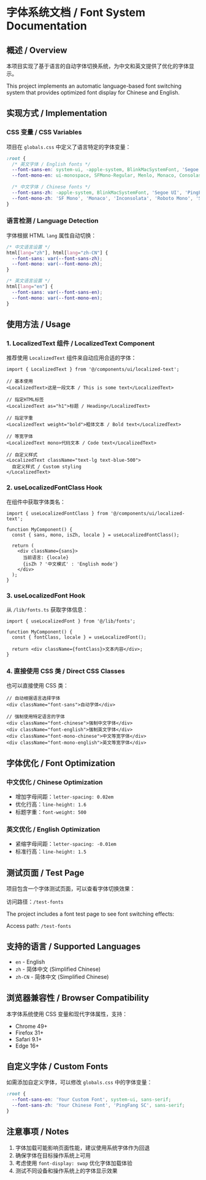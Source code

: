 # 字体系统文档 / Font System Documentation

## 概述 / Overview

本项目实现了基于语言的自动字体切换系统，为中文和英文提供了优化的字体显示。

This project implements an automatic language-based font switching system that provides optimized font display for Chinese and English.

## 实现方式 / Implementation

### CSS 变量 / CSS Variables

项目在 `globals.css` 中定义了语言特定的字体变量：

```css
:root {
  /* 英文字体 / English fonts */
  --font-sans-en: system-ui, -apple-system, BlinkMacSystemFont, 'Segoe UI', Roboto, 'Helvetica Neue', Arial, sans-serif;
  --font-mono-en: ui-monospace, SFMono-Regular, Menlo, Monaco, Consolas, 'Liberation Mono', 'Courier New', monospace;
  
  /* 中文字体 / Chinese fonts */
  --font-sans-zh: -apple-system, BlinkMacSystemFont, 'Segoe UI', 'PingFang SC', 'Hiragino Sans GB', 'Microsoft YaHei', '微软雅黑', 'Source Han Sans SC', 'Noto Sans CJK SC', 'WenQuanYi Micro Hei', sans-serif;
  --font-mono-zh: 'SF Mono', 'Monaco', 'Inconsolata', 'Roboto Mono', 'Source Code Pro', 'Menlo', 'Consolas', '思源黑体', 'Noto Sans Mono CJK SC', monospace;
}
```

### 语言检测 / Language Detection

字体根据 HTML `lang` 属性自动切换：

```css
/* 中文语言设置 */
html[lang="zh"], html[lang="zh-CN"] {
  --font-sans: var(--font-sans-zh);
  --font-mono: var(--font-mono-zh);
}

/* 英文语言设置 */
html[lang="en"] {
  --font-sans: var(--font-sans-en);
  --font-mono: var(--font-mono-en);
}
```

## 使用方法 / Usage

### 1. LocalizedText 组件 / LocalizedText Component

推荐使用 `LocalizedText` 组件来自动应用合适的字体：

```tsx
import { LocalizedText } from '@/components/ui/localized-text';

// 基本使用
<LocalizedText>这是一段文本 / This is some text</LocalizedText>

// 指定HTML标签
<LocalizedText as="h1">标题 / Heading</LocalizedText>

// 指定字重
<LocalizedText weight="bold">粗体文本 / Bold text</LocalizedText>

// 等宽字体
<LocalizedText mono>代码文本 / Code text</LocalizedText>

// 自定义样式
<LocalizedText className="text-lg text-blue-500">
  自定义样式 / Custom styling
</LocalizedText>
```

### 2. useLocalizedFontClass Hook

在组件中获取字体类名：

```tsx
import { useLocalizedFontClass } from '@/components/ui/localized-text';

function MyComponent() {
  const { sans, mono, isZh, locale } = useLocalizedFontClass();
  
  return (
    <div className={sans}>
      当前语言: {locale}
      {isZh ? '中文模式' : 'English mode'}
    </div>
  );
}
```

### 3. useLocalizedFont Hook

从 `/lib/fonts.ts` 获取字体信息：

```tsx
import { useLocalizedFont } from '@/lib/fonts';

function MyComponent() {
  const { fontClass, locale } = useLocalizedFont();
  
  return <div className={fontClass}>文本内容</div>;
}
```

### 4. 直接使用 CSS 类 / Direct CSS Classes

也可以直接使用 CSS 类：

```tsx
// 自动根据语言选择字体
<div className="font-sans">自动字体</div>

// 强制使用特定语言的字体
<div className="font-chinese">强制中文字体</div>
<div className="font-english">强制英文字体</div>
<div className="font-mono-chinese">中文等宽字体</div>
<div className="font-mono-english">英文等宽字体</div>
```

## 字体优化 / Font Optimization

### 中文优化 / Chinese Optimization

- 增加字母间距：`letter-spacing: 0.02em`
- 优化行高：`line-height: 1.6`
- 标题字重：`font-weight: 500`

### 英文优化 / English Optimization

- 紧缩字母间距：`letter-spacing: -0.01em`
- 标准行高：`line-height: 1.5`

## 测试页面 / Test Page

项目包含一个字体测试页面，可以查看字体切换效果：

访问路径：`/test-fonts`

The project includes a font test page to see font switching effects:

Access path: `/test-fonts`

## 支持的语言 / Supported Languages

- `en` - English
- `zh` - 简体中文 (Simplified Chinese)
- `zh-CN` - 简体中文 (Simplified Chinese)

## 浏览器兼容性 / Browser Compatibility

本字体系统使用 CSS 变量和现代字体属性，支持：

- Chrome 49+
- Firefox 31+
- Safari 9.1+
- Edge 16+

## 自定义字体 / Custom Fonts

如需添加自定义字体，可以修改 `globals.css` 中的字体变量：

```css
:root {
  --font-sans-en: 'Your Custom Font', system-ui, sans-serif;
  --font-sans-zh: 'Your Chinese Font', 'PingFang SC', sans-serif;
}
```

## 注意事项 / Notes

1. 字体加载可能影响页面性能，建议使用系统字体作为回退
2. 确保字体在目标操作系统上可用
3. 考虑使用 `font-display: swap` 优化字体加载体验
4. 测试不同设备和操作系统上的字体显示效果